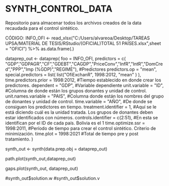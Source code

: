 # SYNTH_CONTROL_DATA
Repositorio para almacenar todos los archivos creados de la data recaudada para el control sintético.

CÓDIGO:
INFO_OFI <- read_xlsx("C:/Users/alvareoa/Desktop/TAREAS UPSA/MATERIAL DE TESIS/RStudio/(OFICIAL)TOTAL 51 PAÍSES.xlsx",sheet = "OFICI") %>% 
  as.data.frame(.)

dataprep_out <- dataprep(
  foo = INFO_OFI,
  predictors = c( "GDP","GDPAGR","CF","GDEBT","CAGDP","PriceConv","InfR","IntR","DomCred","PPP","Imp (%GDP)","REGIME"),    #Predictores
  predictors.op = "mean",
  special.predictors = list(
    list("OfiExchanR", 1998:2012, "mean" )
   ),
  time.predictors.prior = 1998:2012,          #Tiempo establecido en donde crear los predictores.
  dependent = "GDP",         #Variable dependiente
  unit.variable = "ID",   #Columna de donde están los grupos donantes y unidad de control.
  unit.names.variable = "PAIS", #Columna donde están los nombres del grupo de donantes y unidad de control.
  time.variable = "AÑO", #De donde se consiguen los predictores en tiempo.
  treatment.identifier = 1,  #Aquí se le está diciendo cuál es la unidad tratada. Los grupos de donantes deben estar identificados con números.
  controls.identifier = c(2:51),  #En esta se identifican por el ID de cada país. Bolivia es el 1
  time.optimize.ssr = 1998:2011,   #Período de tiempo para crear el control sintético. Criterio de minimización.
  time.plot = 1998:2021  #Total de tiempo pre y post tratamiento.
)

synth_out <- synth(data.prep.obj = dataprep_out)

path.plot(synth_out,dataprep_out)

gaps.plot(synth_out, dataprep_out)



#synth_out$solution.w
#synth_out$solution.v

